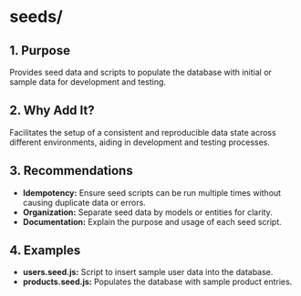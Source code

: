 # seeds/

## 1. Purpose

Provides seed data and scripts to populate the database with initial or sample data for development and testing.

## 2. Why Add It?

Facilitates the setup of a consistent and reproducible data state across different environments, aiding in development and testing processes.

## 3. Recommendations

- **Idempotency:** Ensure seed scripts can be run multiple times without causing duplicate data or errors.
- **Organization:** Separate seed data by models or entities for clarity.
- **Documentation:** Explain the purpose and usage of each seed script.

## 4. Examples

- **users.seed.js:** Script to insert sample user data into the database.
- **products.seed.js:** Populates the database with sample product entries.
